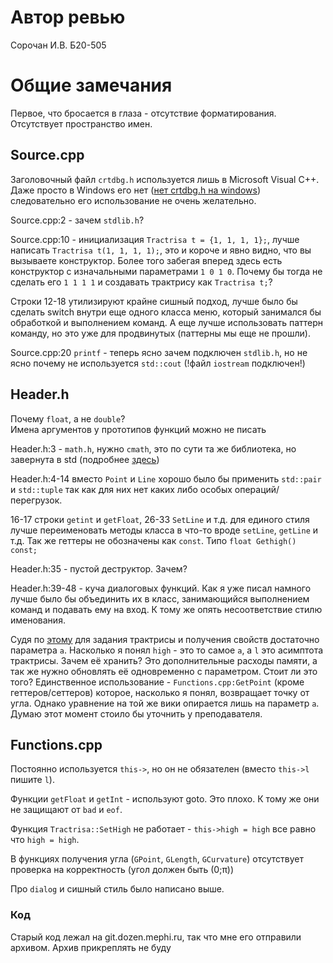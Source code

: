# Автор ревью
Сорочан И.В. Б20-505

# Общие замечания
Первое, что бросается в глаза - отсутствие форматирования.
Отсутствует пространство имен.


## Source.cpp
Заголовочный файл `crtdbg.h` используется лишь в Microsoft Visual C++. Даже просто в Windows его нет ([нет crtdbg.h на windows](https://coderoad.ru/12685202/%D0%9A%D0%B0%D0%BA-%D0%BF%D0%BE%D0%BB%D1%83%D1%87%D0%B8%D1%82%D1%8C-%D1%84%D0%B0%D0%B9%D0%BB-crtdbg-h)) следовательно его использование не очень желательно.

Source.cpp:2 - зачем `stdlib.h`?

Source.cpp:10 - инициализация `Tractrisa t = {1, 1, 1, 1};`, лучше написать `Tractrisa t(1, 1, 1, 1);`, это и короче и явно видно, что вы вызываете конструктор. Более того забегая вперед здесь есть конструктор с изначальными параметрами `1 0 1 0`. Почему бы тогда не сделать его `1 1 1 1` и создавать трактрису как `Tractrisa t;`?

Строки 12-18 утилизируют крайне сишный подход, лучше было бы сделать switch внутри еще одного класса меню, который занимался бы обработкой и выполнением команд. А еще лучше использовать паттерн команду, но это уже для продвинутых (паттерны мы еще не прошли).

Source.cpp:20 `printf` - теперь ясно зачем подключен `stdlib.h`, но не ясно почему не используется `std::cout` (!файл `iostream` подключен!)


## Header.h
Почему `float`, а не `double`? \
Имена аргументов у прототипов функций можно не писать

Header.h:3 - `math.h`, нужно `cmath`, это по сути та же библиотека, но завернута в std (подробнее [здесь](https://ru.stackoverflow.com/questions/866340/%D0%BE%D1%82%D0%BB%D0%B8%D1%87%D0%B8%D0%B5-%D0%B1%D0%B8%D0%B1%D0%BB%D0%B8%D0%BE%D1%82%D0%B5%D0%BA-math-h-%D0%B8-cmath-%D0%B8-%D0%B2%D0%BE%D0%BF%D1%80%D0%BE%D1%81%D1%8B-%D1%82%D0%BE%D1%87%D0%BD%D0%BE%D1%81%D1%82%D0%B8))

Header.h:4-14 вместо `Point` и `Line` хорошо было бы применить `std::pair` и `std::tuple` так как для них нет каких либо особых операций/перегрузок.

16-17 строки `getint` и `getFloat`, 26-33 `SetLine` и т.д. для единого стиля лучше переименовать методы класса в что-то вроде `setLine`, `getLine` и т.д. Так же геттеры не обозначены как `const`. Типо `float Gethigh() const;`

Header.h:35 - пустой деструктор. Зачем?

Header.h:39-48 - куча диалоговых функций. Как я уже писал намного лучше было бы объединить их в класс, занимающийся выполнением команд и подавать ему на вход.
К тому же опять несоответствие стилю именования.

Судя по [этому](https://wp.wiki-wiki.ru/wp/index.php/%D0%A2%D1%80%D0%B0%D0%BA%D1%82%D1%80%D0%B8%D1%81%D0%B0) для задания трактрисы и получения свойств достаточно параметра `a`. Насколько я понял `high` - это то самое `a`, а `l` это асимптота трактрисы. Зачем её хранить? Это дополнительные расходы памяти, а так же нужно обновлять её одновременно с параметром. Стоит ли это того? Единственное использование - `Functions.cpp:GetPoint` (кроме геттеров/сеттеров) которое, насколько я понял, возвращает точку от угла. Однако уравнение на той же вики опирается лишь на параметр `a`. Думаю этот момент стоило бы уточнить у преподавателя.


## Functions.cpp
Постоянно используется `this->`, но он не обязателен (вместо `this->l` пишите `l`).

Функции `getFloat` и `getInt` - используют goto. Это плохо. К тому же они не защищают от `bad` и `eof`.

Функция `Tractrisa::SetHigh` не работает - `this->high = high` все равно что `high = high`.

В функциях получения угла (`GPoint`, `GLength`, `GCurvature`) отсутствует проверка на корректность (угол должен быть (0;π))

Про `dialog` и сишный стиль было написано выше.

### Код
Старый код лежал на git.dozen.mephi.ru, так что мне его отправили архивом. Архив прикреплять не буду